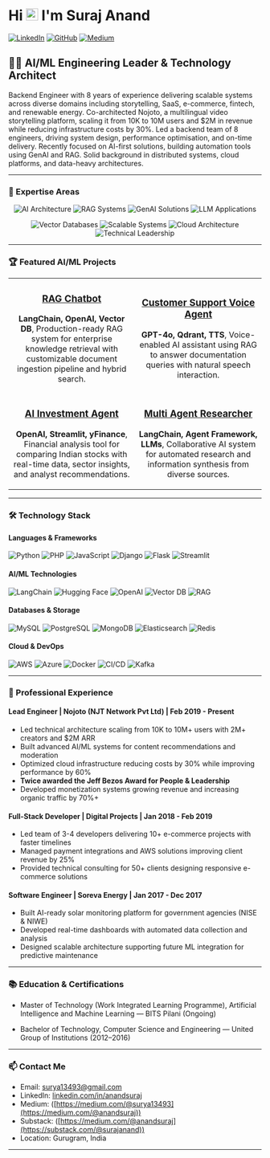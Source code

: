 # Hi <img src="https://raw.githubusercontent.com/iampavangandhi/iampavangandhi/master/gifs/Hi.gif" width="24px"> I'm Suraj Anand

[![LinkedIn](https://img.shields.io/badge/-LinkedIn-0077B5?style=for-the-badge&logo=linkedin&logoColor=white)](https://www.linkedin.com/in/anandsuraj/)
[![GitHub](https://img.shields.io/badge/-GitHub-181717?style=for-the-badge&logo=github&logoColor=white)](https://github.com/anandsuraj)
[![Medium](https://img.shields.io/badge/-Medium-12100E?style=for-the-badge&logo=medium&logoColor=white)](https://medium.com/@anandsuraj)

## 👨‍💻 AI/ML Engineering Leader & Technology Architect

Backend Engineer with 8 years of experience delivering scalable systems across diverse domains including storytelling, SaaS, e-commerce, fintech, and renewable energy. Co-architected Nojoto, a multilingual video storytelling platform, scaling it from 10K to 10M users and $2M in revenue while reducing infrastructure costs by 30%. Led a backend team of 8 engineers, driving system design, performance optimisation, and on-time delivery. Recently focused on AI-first solutions, building automation tools using GenAI and RAG. Solid background in distributed systems, cloud platforms, and data-heavy architectures.

---

### 🚀 Expertise Areas

<p align="center">
  <img src="https://img.shields.io/badge/AI%20Architecture-FF6F00?style=for-the-badge" alt="AI Architecture"/>
  <img src="https://img.shields.io/badge/RAG%20Systems-4285F4?style=for-the-badge" alt="RAG Systems"/>
  <img src="https://img.shields.io/badge/GenAI%20Solutions-0F9D58?style=for-the-badge" alt="GenAI Solutions"/>
  <img src="https://img.shields.io/badge/LLM%20Applications-DB4437?style=for-the-badge" alt="LLM Applications"/>
</p>

<p align="center">
  <img src="https://img.shields.io/badge/Vector%20Databases-764ABC?style=for-the-badge" alt="Vector Databases"/>
  <img src="https://img.shields.io/badge/Scalable%20Systems-2C3E50?style=for-the-badge" alt="Scalable Systems"/>
  <img src="https://img.shields.io/badge/Cloud%20Architecture-232F3E?style=for-the-badge" alt="Cloud Architecture"/>
  <img src="https://img.shields.io/badge/Technical%20Leadership-0078D7?style=for-the-badge" alt="Technical Leadership"/>
</p>

---

### 🏆 Featured AI/ML Projects

<table>
  <tr>
    <td width="50%">
      <h3 align="center">
        <a href="https://github.com/anandsuraj/langchain-rag-chatbot">RAG Chatbot</a>
      </h3>
      <div align="center">
        <p><strong>LangChain, OpenAI, Vector DB</strong>, Production-ready RAG system for enterprise knowledge retrieval with customizable document ingestion pipeline and hybrid search.</p>
      </div>
    </td>
    <td width="50%">
      <h3 align="center">
        <a href="https://github.com/anandsuraj/Customer-Support-Voice-Agent-RAG">Customer Support Voice Agent</a>
      </h3>
      <div align="center">
        <p><strong>GPT-4o, Qdrant, TTS</strong>, Voice-enabled AI assistant using RAG to answer documentation queries with natural speech interaction.</p>
      </div>
    </td>
  </tr>
  <tr>
    <td width="50%">
      <h3 align="center">
        <a href="https://github.com/anandsuraj/ai-stock-comparison-agent">AI Investment Agent</a>
      </h3>
      <div align="center">
        <p><strong>OpenAI, Streamlit, yFinance</strong>, Financial analysis tool for comparing Indian stocks with real-time data, sector insights, and analyst recommendations.</p>
      </div>
    </td>
    <td width="50%">
      <h3 align="center">
        <a href="https://github.com/anandsuraj/multi_agent_researcher">Multi Agent Researcher</a>
      </h3>
      <div align="center">
        <p><strong>LangChain, Agent Framework, LLMs</strong>, Collaborative AI system for automated research and information synthesis from diverse sources.</p>
      </div>
    </td>
  </tr>
</table>

---

### 🛠️ Technology Stack

#### Languages & Frameworks
![Python](https://img.shields.io/badge/Python-3776AB?style=flat-square&logo=python&logoColor=white)
![PHP](https://img.shields.io/badge/PHP-777BB4?style=flat-square&logo=php&logoColor=white)
![JavaScript](https://img.shields.io/badge/JavaScript-F7DF1E?style=flat-square&logo=javascript&logoColor=black)
![Django](https://img.shields.io/badge/Django-092E20?style=flat-square&logo=django&logoColor=white)
![Flask](https://img.shields.io/badge/Flask-000000?style=flat-square&logo=flask&logoColor=white)
![Streamlit](https://img.shields.io/badge/Streamlit-FF4B4B?style=flat-square&logo=streamlit&logoColor=white)

#### AI/ML Technologies
![LangChain](https://img.shields.io/badge/LangChain-326ce5?style=flat-square&logoColor=white)
![Hugging Face](https://img.shields.io/badge/Hugging_Face-FFD21E?style=flat-square&logo=huggingface&logoColor=black)
![OpenAI](https://img.shields.io/badge/OpenAI-412991?style=flat-square&logo=openai&logoColor=white)
![Vector DB](https://img.shields.io/badge/Vector_DB-000000?style=flat-square)
![RAG](https://img.shields.io/badge/RAG_Systems-FF6F00?style=flat-square)

#### Databases & Storage
![MySQL](https://img.shields.io/badge/MySQL-4479A1?style=flat-square&logo=mysql&logoColor=white)
![PostgreSQL](https://img.shields.io/badge/PostgreSQL-316192?style=flat-square&logo=postgresql&logoColor=white)
![MongoDB](https://img.shields.io/badge/MongoDB-47A248?style=flat-square&logo=mongodb&logoColor=white)
![Elasticsearch](https://img.shields.io/badge/Elasticsearch-005571?style=flat-square&logo=elasticsearch&logoColor=white)
![Redis](https://img.shields.io/badge/Redis-DC382D?style=flat-square&logo=redis&logoColor=white)

#### Cloud & DevOps
![AWS](https://img.shields.io/badge/AWS-232F3E?style=flat-square&logo=amazon-aws&logoColor=white)
![Azure](https://img.shields.io/badge/Azure-0078D4?style=flat-square&logo=microsoft-azure&logoColor=white)
![Docker](https://img.shields.io/badge/Docker-2496ED?style=flat-square&logo=docker&logoColor=white)
![CI/CD](https://img.shields.io/badge/CI/CD-2088FF?style=flat-square&logo=github-actions&logoColor=white)
![Kafka](https://img.shields.io/badge/Kafka-231F20?style=flat-square&logo=apache-kafka&logoColor=white)

---

### 🏢 Professional Experience

#### Lead Engineer | Nojoto (NJT Network Pvt Ltd) | Feb 2019 - Present
- Led technical architecture scaling from 10K to 10M+ users with 2M+ creators and $2M ARR
- Built advanced AI/ML systems for content recommendations and moderation
- Optimized cloud infrastructure reducing costs by 30% while improving performance by 60%
- **Twice awarded the Jeff Bezos Award for People & Leadership**
- Developed monetization systems growing revenue and increasing organic traffic by 70%+

#### Full-Stack Developer | Digital Projects | Jan 2018 - Feb 2019
- Led team of 3-4 developers delivering 10+ e-commerce projects with faster timelines
- Managed payment integrations and AWS solutions improving client revenue by 25%
- Provided technical consulting for 50+ clients designing responsive e-commerce solutions

#### Software Engineer | Soreva Energy | Jan 2017 - Dec 2017
- Built AI-ready solar monitoring platform for government agencies (NISE & NIWE)
- Developed real-time dashboards with automated data collection and analysis
- Designed scalable architecture supporting future ML integration for predictive maintenance

---

### 📚 Education & Certifications

- Master of Technology (Work Integrated Learning Programme), Artificial Intelligence and Machine Learning — BITS Pilani (Ongoing)

- Bachelor of Technology, Computer Science and Engineering — United Group of Institutions (2012–2016)

---

### 📫 Contact Me

- Email: [surya13493@gmail.com](mailto:surya13493@gmail.com)
- LinkedIn: [linkedin.com/in/anandsuraj](https://www.linkedin.com/in/anandsuraj/)
- Medium: ([https://medium.com/@surya13493](https://medium.com/@anandsuraj))
- Substack: ([https://medium.com/@anandsuraj](https://substack.com/@surajanand))
- Location: Gurugram, India

---
